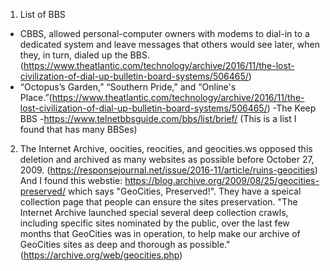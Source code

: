 
1. List of BBS
- CBBS, allowed personal-computer owners with modems to dial-in to a dedicated system and leave messages that others would see later, when they, in turn, dialed up the BBS. (https://www.theatlantic.com/technology/archive/2016/11/the-lost-civilization-of-dial-up-bulletin-board-systems/506465/)
- “Octopus’s Garden,” “Southern Pride,” and “Online's Place.”(https://www.theatlantic.com/technology/archive/2016/11/the-lost-civilization-of-dial-up-bulletin-board-systems/506465/)
-The Keep BBS 
-https://www.telnetbbsguide.com/bbs/list/brief/ (This is a list I found that has many BBSes)


2. The Internet Archive, oocities, reocities, and geocities.ws opposed this deletion and archived as many websites as possible before October 27, 2009. (https://responsejournal.net/issue/2016-11/article/ruins-geocities) And I found this webstie: https://blog.archive.org/2009/08/25/geocities-preserved/ which says "GeoCities, Preserved!". They have a speical collection page that people can ensure the sites preservation.
"The Internet Archive launched special several deep collection crawls, including specific sites nominated by the public, over the last few months that GeoCities was in operation, to help make our archive of GeoCities sites as deep and thorough as possible."(https://archive.org/web/geocities.php)